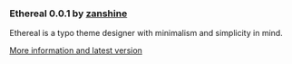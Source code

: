 ### Ethereal 0.0.1 by [zanshine][1]

Ethereal is a typo theme designer with minimalism and simplicity in mind.

[More information and latest version][2]

[1]: http://zanshine.com
[2]: http://zanshine.com
